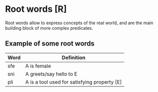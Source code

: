 # Root words [R]

Root words allow to express concepts of the real world, and are the main
building block of more complex predicates.

## Example of some root words

| Word | Definition                                                           |
| ---- | -------------------------------------------------------------------- |
| sfe  | A is female                                                          |
| sni  | A greets/say hello to E                                              |
| pli  | A is a tool used for satisfying property [E]                         |